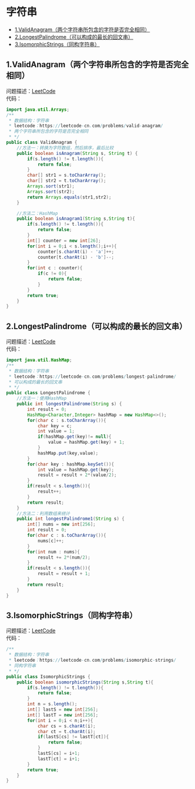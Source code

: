 # 字符串
* [1.ValidAnagram（两个字符串所包含的字符是否完全相同）](https://github.com/Hi-world-DF/Interview-knowledge-points/blob/master/LeetCode/string.md#1validanagram%E4%B8%A4%E4%B8%AA%E5%AD%97%E7%AC%A6%E4%B8%B2%E6%89%80%E5%8C%85%E5%90%AB%E7%9A%84%E5%AD%97%E7%AC%A6%E6%98%AF%E5%90%A6%E5%AE%8C%E5%85%A8%E7%9B%B8%E5%90%8C)
* [2.LongestPalindrome（可以构成的最长的回文串）](https://github.com/Hi-world-DF/Interview-knowledge-points/blob/master/LeetCode/string.md#2longestpalindrome%E5%8F%AF%E4%BB%A5%E6%9E%84%E6%88%90%E7%9A%84%E6%9C%80%E9%95%BF%E7%9A%84%E5%9B%9E%E6%96%87%E4%B8%B2)
* [3.IsomorphicStrings（同构字符串）]()

## 1.ValidAnagram（两个字符串所包含的字符是否完全相同）
问题描述：[LeetCode](https://leetcode-cn.com/problems/valid-anagram/)   
代码：
``` java 
import java.util.Arrays;
/**
 * 数据结构：字符串
 * leetcode：https://leetcode-cn.com/problems/valid-anagram/
 * 两个字符串所包含的字符是否完全相同
 * */
public class ValidAnagram {
    //方法一：转换为字符数组，然后排序，最后比较
    public boolean isAnagram(String s, String t) {
        if(s.length() != t.length()){
            return false;
        }
        char[] str1 = s.toCharArray();
        char[] str2 = t.toCharArray();
        Arrays.sort(str1);
        Arrays.sort(str2);
        return Arrays.equals(str1,str2);
    }

    //方法二：HashMap
    public boolean isAnagram1(String s,String t){
        if(s.length() != t.length()){
            return false;
        }
        int[] counter = new int[26];
        for(int i = 0;i < s.length();i++){
            counter[s.charAt(i) - 'a']++;
            counter[t.charAt(i) - 'b']--;
        }
        for(int c : counter){
            if(c != 0){
                return false;
            }
        }
        return true;
    }
}
```
## 2.LongestPalindrome（可以构成的最长的回文串）
问题描述：[LeetCode](https://leetcode-cn.com/problems/longest-palindrome/)    
代码：
``` java 
import java.util.HashMap;
/**
 * 数据结构：字符串
 * leetcode：https://leetcode-cn.com/problems/longest-palindrome/
 * 可以构成的最长的回文串
 * */
public class LongestPalindrome {
    //方法一：使用HashMap
    public int longestPalindrome(String s) {
        int result = 0;
        HashMap<Character,Integer> hashMap = new HashMap<>();
        for(char c : s.toCharArray()){
            char key = c;
            int value = 1;
            if(hashMap.get(key)!= null){
                value = hashMap.get(key) + 1;
            }
            hashMap.put(key,value);
        }
        for(char key : hashMap.keySet()){
            int value = hashMap.get(key);
            result = result + 2*(value/2);
        }
        if(result < s.length()){
            result++;
        }
        return result;
    }
    //方法二：利用数组来统计
    public int longestPalindrome1(String s) {
        int[] nums = new int[256];
        int result = 0;
        for(char c : s.toCharArray()){
            nums[c]++;
        }
        for(int num : nums){
            result += 2*(num/2);
        }
        if(result < s.length()){
            result = result + 1;
        }
        return result;
    }
}
```

## 3.IsomorphicStrings（同构字符串）
问题描述：[LeetCode](https://leetcode-cn.com/problems/isomorphic-strings/)    
代码：
``` java 
/**
 * 数据结构：字符串
 * leetcode：https://leetcode-cn.com/problems/isomorphic-strings/
 * 同构字符串
 * */
public class IsomorphicStrings {
    public boolean isomorphicStrings(String s,String t){
        if(s.length() != t.length()){
            return false;
        }
        int n = s.length();
        int[] lastS = new int[256];
        int[] lastT = new int[256];
        for(int i = 0;i < n;i++){
            char cs = s.charAt(i);
            char ct = t.charAt(i);
            if(lastS[cs] != lastT[ct]){
                return false;
            }
            lastS[cs] = i+1;
            lastT[ct] = i+1;
        }
        return true;
    }
}

```
